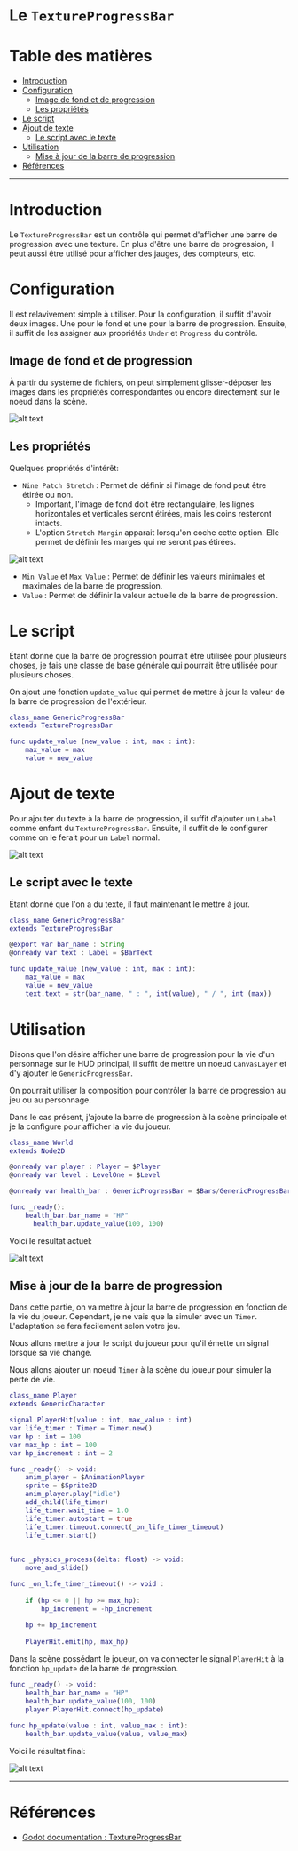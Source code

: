 # Le `TextureProgressBar` <!-- omit in toc -->

# Table des matières <!-- omit in toc -->
- [Introduction](#introduction)
- [Configuration](#configuration)
  - [Image de fond et de progression](#image-de-fond-et-de-progression)
  - [Les propriétés](#les-propriétés)
- [Le script](#le-script)
- [Ajout de texte](#ajout-de-texte)
  - [Le script avec le texte](#le-script-avec-le-texte)
- [Utilisation](#utilisation)
  - [Mise à jour de la barre de progression](#mise-à-jour-de-la-barre-de-progression)
- [Références](#références)

---
# Introduction
Le `TextureProgressBar` est un contrôle qui permet d'afficher une barre de progression avec une texture. En plus d'être une barre de progression, il peut aussi être utilisé pour afficher des jauges, des compteurs, etc.

# Configuration
Il est relavivement simple à utiliser. Pour la configuration, il suffit d'avoir deux images. Une pour le fond et une pour la barre de progression. Ensuite, il suffit de les assigner aux propriétés `Under` et `Progress` du contrôle.

## Image de fond et de progression
À partir du système de fichiers, on peut simplement glisser-déposer les images dans les propriétés correspondantes ou encore directement sur le noeud dans la scène.

![alt text](assets/drag_n_drop.gif)

## Les propriétés
Quelques propriétés d'intérêt:

- `Nine Patch Stretch` : Permet de définir si l'image de fond peut être étirée ou non.
  - Important, l'image de fond doit être rectangulaire, les lignes horizontales et verticales seront étirées, mais les coins resteront intacts.
  - L'option `Stretch Margin` apparait lorsqu'on coche cette option. Elle permet de définir les marges qui ne seront pas étirées.


![alt text](assets/progress_bar_no_text.png)

- `Min Value` et `Max Value` : Permet de définir les valeurs minimales et maximales de la barre de progression.
- `Value` : Permet de définir la valeur actuelle de la barre de progression.

# Le script

Étant donné que la barre de progression pourrait être utilisée pour plusieurs choses, je fais une classe de base générale qui pourrait être utilisée pour plusieurs choses.

On ajout une fonction `update_value` qui permet de mettre à jour la valeur de la barre de progression de l'extérieur.

```gd
class_name GenericProgressBar
extends TextureProgressBar

func update_value (new_value : int, max : int):
	max_value = max
	value = new_value
```

# Ajout de texte
Pour ajouter du texte à la barre de progression, il suffit d'ajouter un `Label` comme enfant du `TextureProgressBar`. Ensuite, il suffit de le configurer comme on le ferait pour un `Label` normal.

![alt text](assets/progress_bar_with_text.png)

## Le script avec le texte
Étant donné que l'on a du texte, il faut maintenant le mettre à jour.

```gd
class_name GenericProgressBar
extends TextureProgressBar

@export var bar_name : String
@onready var text : Label = $BarText

func update_value (new_value : int, max : int):
	max_value = max
	value = new_value
	text.text = str(bar_name, " : ", int(value), " / ", int (max))
```

# Utilisation
Disons que l'on désire afficher une barre de progression pour la vie d'un personnage sur le HUD principal, il suffit de mettre un noeud `CanvasLayer` et d'y ajouter le `GenericProgressBar`.

On pourrait utiliser la composition pour contrôler la barre de progression au jeu ou au personnage.

Dans le cas présent, j'ajoute la barre de progression à la scène principale et je la configure pour afficher la vie du joueur.

```gd
class_name World
extends Node2D

@onready var player : Player = $Player
@onready var level : LevelOne = $Level

@onready var health_bar : GenericProgressBar = $Bars/GenericProgressBar

func _ready():
    health_bar.bar_name = "HP"
	  health_bar.update_value(100, 100)

```

Voici le résultat actuel:

![alt text](assets/screenshot_with_bar.png)

## Mise à jour de la barre de progression
Dans cette partie, on va mettre à jour la barre de progression en fonction de la vie du joueur. Cependant, je ne vais que la simuler avec un `Timer`. L'adaptation se fera facilement selon votre jeu.

Nous allons mettre à jour le script du joueur pour qu'il émette un signal lorsque sa vie change.

Nous allons ajouter un noeud `Timer` à la scène du joueur pour simuler la perte de vie.

```gd
class_name Player
extends GenericCharacter

signal PlayerHit(value : int, max_value : int)
var life_timer : Timer = Timer.new()
var hp : int = 100
var max_hp : int = 100
var hp_increment : int = 2

func _ready() -> void:
	anim_player = $AnimationPlayer
	sprite = $Sprite2D
	anim_player.play("idle")
	add_child(life_timer)
	life_timer.wait_time = 1.0
	life_timer.autostart = true
	life_timer.timeout.connect(_on_life_timer_timeout)
	life_timer.start()
	

func _physics_process(delta: float) -> void:
	move_and_slide()

func _on_life_timer_timeout() -> void :
	
	if (hp <= 0 || hp >= max_hp):
		hp_increment = -hp_increment
	
	hp += hp_increment
			
	PlayerHit.emit(hp, max_hp)
```

Dans la scène possédant le joueur, on va connecter le signal `PlayerHit` à la fonction `hp_update` de la barre de progression.

```gd
func _ready() -> void:
	health_bar.bar_name = "HP"
	health_bar.update_value(100, 100)
	player.PlayerHit.connect(hp_update)
	
func hp_update(value : int, value_max : int):
	health_bar.update_value(value, value_max)
```

Voici le résultat final:

![alt text](assets/progress_bar_working.gif)

---
# Références
- [Godot documentation : TextureProgressBar](https://docs.godotengine.org/en/stable/classes/class_textureprogressbar.html)